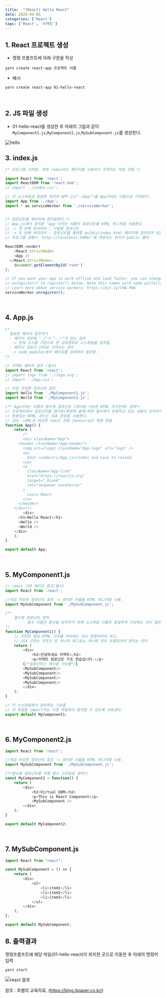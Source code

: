 ```yaml
---
title:  "[React] Hello React"
date: 2020-04-05
categories: ['React']
tags: ['React', '리액트']
---
```


## 1. React 프로젝트 생성

- 명령 프롬프트에 아래 구문을 작성

```
yarn create react-app 프로젝트 이름
```

- 예시

```
yarn create react-app 01-hello-react
```
<br>

## 2. JS 파일 생성

- 01-hello-react를 생성한 후 아래의 그림과 같이 `MyComponent1.js`,`MyComponent2.js`,`MySubComponent.js`를 생성한다.

![hello](/assets/Images/react/chapter2/1_hello.JPG)


## 3. index.js

```javascript
/* 프로그램 시작점. 향후 redux라는 패키지를 사용하기 전까지는 작업 안함.*/

import React from 'react';
import ReactDOM from 'react-dom';
// import './index.css';

// 이 소스파일과 동일한 위치의 APP.js("./App")를 App이라는 이름으로 가져온다.
import App from './App';
import * as serviceWorker from './serviceWorker';


/* 컴포넌트를 페이지에 렌더링한다.*/
// App.js에서 정의한 'App'이라는 이름의 컴포넌트를 HTML 태그처럼 사용한다.
// -> 첫 번째 파라미터 : 사용할 컴포넌트
// -> 두 번째 파라미터 : 컴포넌트를 출력할 pulbic/index.html 페이지에 정의되어 있는 요소
// 프로그램 실행시 'http://localhost:3000/'에 대응되는 위치가 public 폴더

ReactDOM.render(
    <React.StrictMode>
    <App />
  </React.StrictMode>,
    document.getElementById('root')
);

// If you want your app to work offline and load faster, you can change
// unregister() to register() below. Note this comes with some pitfalls.
// Learn more about service workers: https://bit.ly/CRA-PWA
serviceWorker.unregister();
```
<br>

## 4. App.js

```javascript
/*
  필요한 패키지 참조하기
  - 패키지 경로에 "./"나 "../"가 있는 경우
   -> 현재 소스를 기준으로 한 상대경로로 소스파일을 참조함.
  - 패키지 경로가 단어로 시작되는 경우
   -> node_modules에서 패키지를 검색하여 참조함.
*/

// 리액트 패키지 참조 (필수)
import React from 'react';
// import logo from './logo.svg';
// import './App.css';

// 직접 작성한 컴포넌트 참조
import Hello from './MyComponent1.js';
import World from './MyComponent2.js';

/** App이라는 이름의 함수형 컴포넌트 (재사용 가능한 HTML 조각단위) 정의*/
// 프로젝트에서 컴포넌트를 랜더링(화면에 출력)하면 함수에서 반환하고 있는 내용이 브라우저에 나타난다.
// 반환되는 HTML 코드는 JSX 문법을 사용한다.
// JSX ->XML과 비슷한 react 전용 Javascript 확장 문법
function App() {
    return (
        /*
        <div className="App">
      <header className="App-header">
        <img src={logo} className="App-logo" alt="logo" />
        <p>
          Edit <code>src/App.js</code> and save to reload.
        </p>
        <a
          className="App-link"
          href="https://reactjs.org"
          target="_blank"
          rel="noopener noreferrer"
        >
          Learn React
        </a>
      </header>
    </div>*/
        <div>
      <h1>Hello React</h1>
      <Hello />
      <World />
    </div>
    );
}

export default App;
```
<br>

## 5. MyComponent1.js

```javascript
// react 기본 패키지 참조(필수)
import React from 'react';

//직접 작성한 컴포넌트 참조 -> 정의한 이름을 HTML 태그처럼 사용.
import MySubComponent from './MySubComponent.js';

/**
	함수형 컴포넌트 정의
		- 함수 이름은 혼선을 방지하기 위해 소스파일 이름과 동일하게 구성하는 것이 일반적
*/
function MyComponent1() {
    // 리턴은 항상 HTML 구조를 의미하는 JSX 문법이어야 하고,
    // JSX 구조는 무조건 단 하나의 태그요소 하나에 모두 포함되어야 한다는 의미
    return (
        <div>
			<h2>안녕하세요 리액트</h2>
			<p>리액트 컴포넌트 구조 연습입니다.</p>
		{/*컴포넌트는 재사용 가능함*/}
		<MySubComponent/>
		<MySubComponent/>
		<MySubComponent/>
		<MySubComponent/>
		</div>
    );
}

// 이 소스파일에서 정의하는 기능을
// 이 파일을 import하는 다른 파일에서 참조할 수 있도록 내보낸다.
export default MyComponent1;
```
<br>

## 6. MyComponent2.js

```javascript
import React from 'react';

//직접 작성한 컴포넌트 참조 -> 정의한 이름을 HTML 태그처럼 사용.
import MySubComponent from './MySubComponent.js';

/**함수형 컴포넌트를 익명 함수 스타일로 정의*/
const MyComponent2 = function() {
    return (
        <div>
			<h2>Virtual DOM</h2>
			<p>This is React Component</p>
			<MySubComponent />
		</div>
    );
}

export default MyComponent2;
```
<br>

## 7. MySubComponent.js

```javascript
import React from "react";

const MySubComponent = () => {
    return (
        <div>
			<ul>
				<li>item1</li>
				<li>item2</li>
				<li>item3</li>
			</ul>
		</div>
    );
};

export default MySubComponent;
```

## 8. 출력결과

명령프롬프트에 해당 파일(01-hello-react)이 위치한 곳으로 이동한 후 아래의 명령어 입력

```
yarn start
```

![react 결과](/assets/Images/react/chapter2/2_output.JPG)

참조 : 호쌤의 교육자료, (<https://blog.itpaper.co.kr/>)